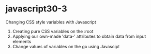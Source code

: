 # javascript30-3
Changing CSS style variables with Javascript

1. Creating pure CSS variables on the :root
2. Applying our own-made 'data-' attributes to obtain
	data from input elements
3. Change values of variables on the go using Javascipt
